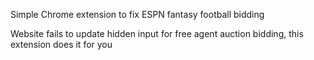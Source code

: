 Simple Chrome extension to fix ESPN fantasy football bidding

Website fails to update hidden input for free agent auction bidding, this extension does it for you